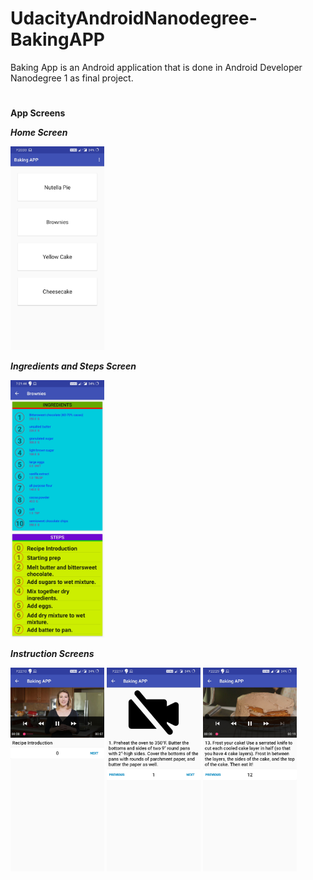 # UdacityAndroidNanodegree-BakingAPP
 Baking App is an Android application that is done in Android Developer Nanodegree 1 as final project.

#

**App Screens**

***Home Screen***

<img src="https://raw.githubusercontent.com/ChaituPenju/UdacityAndroidNanodegree-BakingAPP/master/screens/HomeScreen.jpg" width=150>

***Ingredients and Steps Screen***

<img src="https://raw.githubusercontent.com/ChaituPenju/UdacityAndroidNanodegree-BakingAPP/master/screens/Ingredients_Steps_Screen.jpg" width=150>

***Instruction Screens***

<img src="https://raw.githubusercontent.com/ChaituPenju/UdacityAndroidNanodegree-BakingAPP/master/screens/InstructionScreen0.jpg" width=150>

<img src="https://raw.githubusercontent.com/ChaituPenju/UdacityAndroidNanodegree-BakingAPP/master/screens/InstructionScreen2.jpg" width=150>

<img src="https://raw.githubusercontent.com/ChaituPenju/UdacityAndroidNanodegree-BakingAPP/master/screens/InstructionScreenN.jpg" width=150>

